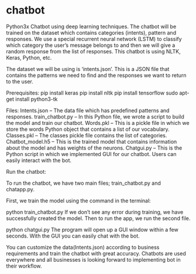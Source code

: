 # chatbot
Python3x
Chatbot using deep learning techniques. The chatbot will be trained on the dataset which contains categories (intents), pattern and responses. We use a special recurrent neural network (LSTM) to classify which category the user’s message belongs to and then we will give a random response from the list of responses.
This chatbot is using NLTK, Keras, Python, etc.

The dataset we will be using is ‘intents.json’. This is a JSON file that contains the patterns we need to find and the responses we want to return to the user.

Prerequisites:
pip install keras
pip install nltk
pip install tensorflow
sudo apt-get install python3-tk



Files:
Intents.json – The data file which has predefined patterns and responses.
train_chatbot.py – In this Python file, we wrote a script to build the model and train our chatbot.
Words.pkl – This is a pickle file in which we store the words Python object that contains a list of our vocabulary.
Classes.pkl – The classes pickle file contains the list of categories.
Chatbot_model.h5 – This is the trained model that contains information about the model and has weights of the neurons.
Chatgui.py – This is the Python script in which we implemented GUI for our chatbot. Users can easily interact with the bot.

Run the chatbot:

To run the chatbot, we have two main files; train_chatbot.py and chatapp.py.

First, we train the model using the command in the terminal:

python train_chatbot.py
If we don’t see any error during training, we have successfully created the model. Then to run the app, we run the second file.

python chatgui.py
The program will open up a GUI window within a few seconds. With the GUI you can easily chat with the bot.

You can customize the data(Intents.json) according to business requirements and train the chatbot with great accuracy. Chatbots are used everywhere and all businesses is looking forward to implementing bot in their workflow.



